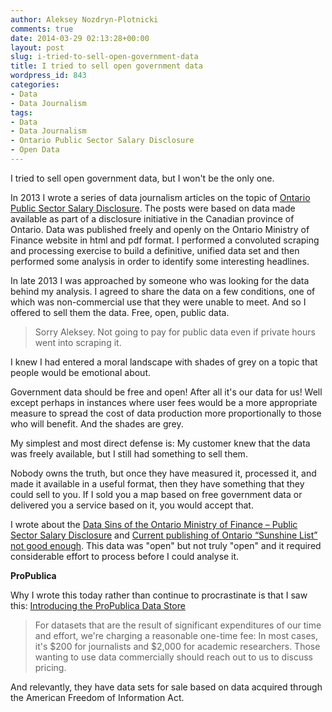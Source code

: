 ```yaml
---
author: Aleksey Nozdryn-Plotnicki
comments: true
date: 2014-03-29 02:13:28+00:00
layout: post
slug: i-tried-to-sell-open-government-data
title: I tried to sell open government data
wordpress_id: 843
categories:
- Data
- Data Journalism
tags:
- Data
- Data Journalism
- Ontario Public Sector Salary Disclosure
- Open Data
---
```


I tried to sell open government data, but I won't be the only one.

In 2013 I wrote a series of data journalism articles on the topic of [Ontario Public Sector Salary Disclosure](http://alekseynp.github.io/topic-ontario-public-salary-disclosure/). The posts were based on data made available as part of a disclosure initiative in the Canadian province of Ontario. Data was published freely and openly on the Ontario Ministry of Finance website in html and pdf format. I performed a convoluted scraping and processing exercise to build a definitive, unified data set and then performed some analysis in order to identify some interesting headlines.

In late 2013 I was approached by someone who was looking for the data behind my analysis. I agreed to share the data on a few conditions, one of which was non-commercial use that they were unable to meet. And so I offered to sell them the data. Free, open, public data.


<blockquote>Sorry Aleksey. Not going to pay for public data even if private hours went into scraping it.</blockquote>


I knew I had entered a moral landscape with shades of grey on a topic that people would be emotional about.

Government data should be free and open! After all it's our data for us! Well except perhaps in instances where user fees would be a more appropriate measure to spread the cost of data production more proportionally to those who will benefit. And the shades are grey.

My simplest and most direct defense is: My customer knew that the data was freely available, but I still had something to sell them.

Nobody owns the truth, but once they have measured it, processed it, and made it available in a useful format, then they have something that they could sell to you. If I sold you a map based on free government data or delivered you a service based on it, you would accept that.

I wrote about the [Data Sins of the Ontario Ministry of Finance – Public Sector Salary Disclosure](http://alekseynp.github.io/2013/05/28/data-sins-of-the-ontario-ministry-of-finance-public-sector-salary-disclosure/) and [Current publishing of Ontario “Sunshine List” not good enough](http://alekseynp.github.io/2013/04/22/current-publishing-of-ontario-sunshine-list-not-good-enough/). This data was "open" but not truly "open" and it required considerable effort to process before I could analyse it.

**ProPublica**

Why I wrote this today rather than continue to procrastinate is that I saw this: [Introducing the ProPublica Data Store](http://www.propublica.org/article/introducing-the-propublica-data-store)


<blockquote>For datasets that are the result of significant expenditures of our time and effort, we're charging a reasonable one-time fee: In most cases, it's $200 for journalists and $2,000 for academic researchers. Those wanting to use data commercially should reach out to us to discuss pricing.</blockquote>


And relevantly, they have data sets for sale based on data acquired through the American Freedom of Information Act.
